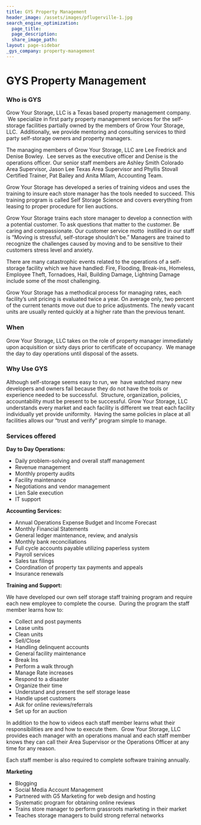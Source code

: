 ```yaml
---
title: GYS Property Management
header_image: /assets/images/pflugerville-1.jpg
search_engine_optimization:
  page_title:
  page_description:
  share_image_path:
layout: page-sidebar
_gys_company: property-management
---
```


# GYS Property Management

### Who is GYS

Grow Your Storage, LLC is a Texas based property management company.  We specialize in first party property management services for the self-storage facilities partially owned by the members of Grow Your Storage, LLC.  Additionally, we provide mentoring and consulting services to third party self-storage owners and property managers.

The managing members of Grow Your Storage, LLC are Lee Fredrick and Denise Bowley.  Lee serves as the executive officer and Denise is the operations officer. Our senior staff members are Ashley Smith Colorado Area Supervisor, Jason Lee Texas Area Supervisor and Phyllis Stovall Certified Trainer, Pat Bailey and Anita Milam, Accounting Team.

Grow Your Storage has developed a series of training videos and uses the training to insure each store manager has the tools needed to succeed. This training program is called Self Storage Science and covers everything from leasing to proper procedure for lien auctions.

Grow Your Storage trains each store manager to develop a connection with a potential customer. To ask questions that matter to the customer. Be caring and compassionate. Our customer service motto  instilled in our staff is “Moving is stressful, self-storage shouldn’t be.” Managers are trained to recognize the challenges caused by moving and to be sensitive to their customers stress level and anxiety.

There are many catastrophic events related to the operations of a self-storage facility which we have handled: Fire, Flooding, Break-ins, Homeless, Employee Theft, Tornadoes, Hail, Building Damage, Lightning Damage include some of the most challenging.

Grow Your Storage has a methodical process for managing rates, each facility’s unit pricing is evaluated twice a year. On average only, two percent of the current tenants move out due to price adjustments. The newly vacant units are usually rented quickly at a higher rate than the previous tenant.

### When

Grow Your Storage, LLC takes on the role of property manager immediately upon acquisition or sixty days prior to certificate of occupancy.  We manage the day to day operations until disposal of the assets.

### Why Use GYS

Although self-storage seems easy to run, we  have watched many new developers and owners fail because they do not have the tools or experience needed to be successful.  Structure, organization, policies, accountability must be present to be successful. Grow Your Storage, LLC understands every market and each facility is different we treat each facility individually yet provide uniformity.  Having the same policies in place at all facilities allows our “trust and verify” program simple to manage.

### Services offered

**Day to Day Operations:**

* Daily problem-solving and overall staff management
* Revenue management
* Monthly property audits
* Facility maintenance
* Negotiations and vendor management
* Lien Sale execution
* IT support

**Accounting Services:**

* Annual Operations Expense Budget and Income Forecast
* Monthly Financial Statements
* General ledger maintenance, review, and analysis
* Monthly bank reconciliations
* Full cycle accounts payable utilizing paperless system
* Payroll services
* Sales tax filings
* Coordination of property tax payments and appeals
* Insurance renewals

**Training and Support:**

We have developed our own self storage staff training program and require each new employee to complete the course.  During the program the staff member learns how to:

* Collect and post payments
* Lease units
* Clean units
* Sell/Close
* Handling delinquent accounts
* General facility maintenance
* Break Ins
* Perform a walk through
* Manage Rate increases
* Respond to a disaster
* Organize their time
* Understand and present the self storage lease
* Handle upset customers
* Ask for online reviews/referrals
* Set up for an auction

In addition to the how to videos each staff member learns what their responsibilities are and how to execute them.  Grow Your Storage, LLC provides each manager with an operations manual and each staff member knows they can call their Area Supervisor or the Operations Officer at any time for any reason.

Each staff member is also required to complete software training annually.

**Marketing**

* Blogging
* Social Media Account Management
* Partnered with G5 Marketing for web design and hosting
* Systematic program for obtaining online reviews
* Trains store manager to perform grassroots marketing in their market
* Teaches storage managers to build strong referral networks